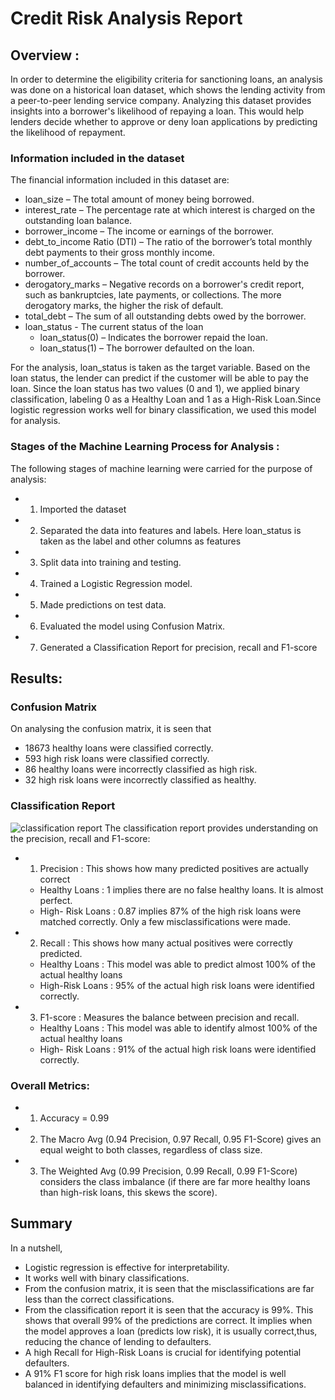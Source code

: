 # Credit Risk Analysis Report

## Overview : 
In order to determine the eligibility criteria for sanctioning loans, an analysis was done on a historical loan dataset,  which shows the lending activity from a peer-to-peer lending service company. Analyzing this dataset provides insights into a borrower's likelihood of repaying a loan. This would  help lenders decide whether to approve or deny loan applications by predicting the likelihood of repayment.

### Information included in the dataset
The financial information included in this dataset are:
* loan_size –  The total amount of money being borrowed.
* interest_rate – The percentage rate at which interest is charged on the outstanding loan balance.
* borrower_income – The income or earnings of the borrower.
* debt_to_income Ratio (DTI) – The ratio of the borrower’s total monthly debt payments to their gross monthly income.
* number_of_accounts – The total count of credit accounts held by the borrower.
* derogatory_marks – Negative records on a borrower's credit report, such as bankruptcies, late payments, or collections. The more derogatory marks, the higher the risk of default.
* total_debt – The sum of all outstanding debts owed by the borrower.
* loan_status - The current status of the loan
    * loan_status(0) – Indicates the borrower repaid the loan.  
    * loan_status(1) – The borrower defaulted on the loan.

For the analysis, loan_status is taken as the target variable. Based on the loan status, the lender can predict if the customer will be able to pay the loan.
Since the loan status has two values (0 and 1), we applied binary classification, labeling 0 as a Healthy Loan and 1 as a High-Risk Loan.Since logistic regression works well for binary classification, we used this model for analysis.

### Stages of the Machine Learning Process for Analysis : 
The following stages of machine learning were carried for the purpose of analysis:  
* 1. Imported the dataset
* 2. Separated the data into features and labels. Here loan_status is taken as the label and  other columns as features
* 3. Split data into training and testing.
* 4. Trained a Logistic Regression model.
* 5. Made predictions on test data.
* 6. Evaluated the model using Confusion Matrix.
* 7. Generated a Classification Report for precision, recall and F1-score

## Results:
### Confusion Matrix
On analysing the confusion matrix, it is seen that
* 18673 healthy loans were classified correctly.
* 593 high risk loans were classified correctly.
* 86 healthy loans were incorrectly classified as high risk.
* 32 high risk loans were incorrectly classified as healthy.

### Classification Report 
![classification report](classification_report.png)
The classification report provides understanding on the precision, recall and F1-score:
* 1. Precision : This shows how many predicted positives are actually correct
    * Healthy Loans : 1 implies there are no false healthy loans. It is almost perfect.
    * High- Risk Loans : 0.87 implies 87% of the high risk loans were matched correctly. Only a few misclassifications were made.
* 2. Recall :  This shows how many actual positives were correctly predicted. 
    * Healthy Loans : This model was able to predict almost 100% of the actual healthy loans
    * High-Risk Loans : 95% of the actual high risk loans were identified correctly.
* 3. F1-score :  Measures the balance between precision and recall. 
    * Healthy Loans : This model was able to identify almost 100% of the actual healthy loans
    * High- Risk Loans : 91% of the actual high risk loans were identified correctly.

### Overall Metrics:
* 1. Accuracy = 0.99
* 2. The Macro Avg (0.94 Precision, 0.97 Recall, 0.95 F1-Score) gives an equal weight to both classes, regardless of class size.
* 3. The Weighted Avg (0.99 Precision, 0.99 Recall, 0.99 F1-Score) considers the class imbalance (if there are far more healthy loans than high-risk loans, this skews the score).

## Summary
In a nutshell, 
* Logistic regression is effective for interpretability.
* It works well with binary classifications.
* From the confusion matrix, it is seen that the misclassifications are far less than the correct classifications.
* From the classification report it is seen that the accuracy is 99%. This shows that overall 99% of the predictions are correct. It implies when the model approves a loan (predicts low risk), it is usually correct,thus, reducing the chance of lending to defaulters.
* A high Recall for High-Risk Loans is crucial for identifying potential defaulters.
* A 91% F1 score for high risk loans implies that the model is well balanced in identifying defaulters and minimizing misclassifications.





